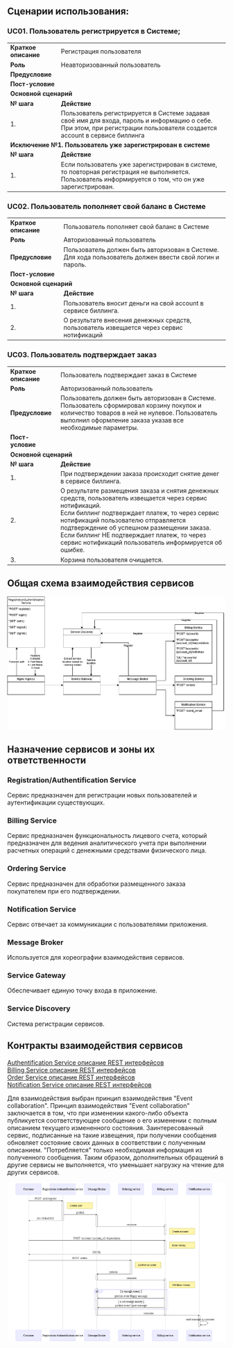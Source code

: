
## Сценарии использования:

### UC01. Пользователь регистрируется в Системе;

<table>
  <tr>
    <td><b>Краткое описание</b></td>
    <td>Регистрация пользователя</td>
  </tr>
  <tr>
    <td><b>Роль</b></td>
    <td>Неавторизованный пользователь</td>
  </tr>
  <tr>
    <td><b>Предусловие</b></td>
    <td></td>
  </tr>
  <tr>
    <td><b>Пост-условие</b></td>
    <td></td>
  </tr>
  <tr>
    <td colspan="2"><b>Основной сценарий</b></td>
  </tr>
  <tr>
    <td><b>№ шага</b></td>
    <td><b>Действие</b></td>
  </tr>
  <tr>
    <td>1.</td>
    <td>Пользователь регистрируется в Системе задавая своё имя для входа, пароль и информацию о себе. 
При этом, при регистрации пользователя создается account в сервисе биллинга</td>
  </tr>
  <tr>
    <td colspan="2"><b>Исключение №1. Пользователь уже зарегистрирован в системе</b></td>
  </tr>
  <tr>
    <td><b>№ шага</b></td>
    <td><b>Действие</b></td>
  </tr>
  <tr>
    <td>1.</td>
    <td>Если пользователь уже зарегистрирован в системе, то повторная регистрация не выполняется. Пользователь информируется о том, что он уже зарегистрирован.</td>
  </tr>
</table>

### UC02. Пользователь пополняет свой баланс в Системе

<table>
  <tr>
    <td><b>Краткое описание</b></td>
    <td>Пользователь пополняет свой баланс в Системе</td>
  </tr>
  <tr>
    <td><b>Роль</b></td>
    <td>Авторизованный пользователь</td>
  </tr>
  <tr>
    <td><b>Предусловие</b></td>
    <td>Пользователь должен быть авторизован в Системе. Для хода пользователь должен ввести свой логин и пароль.</td>
  </tr>
  <tr>
    <td><b>Пост-условие</b></td>
    <td></td>
  </tr>
  <tr>
    <td colspan="2"><b>Основной сценарий</b></td>
  </tr>
  <tr>
    <td><b>№ шага</b></td>
    <td><b>Действие</b></td>
  </tr>
  <tr>
    <td>1.</td>
    <td>Пользователь вносит деньги на свой account в сервисе биллинга.</td>
  </tr>
  <tr>
    <td>2.</td>
    <td>О результате внесения денежных средств, пользователь извещается через сервис нотификаций</td>
  </tr>
</table>

### UC03. Пользователь подтверждает заказ

<table>
  <tr>
    <td><b>Краткое описание</b></td>
    <td>Пользователь подтверждает заказ в Системе</td>
  </tr>
  <tr>
    <td><b>Роль</b></td>
    <td>Авторизованный пользователь</td>
  </tr>
  <tr>
    <td><b>Предусловие</b></td>
    <td>Пользователь должен быть авторизован в Системе. 
Пользователь сформировал корзину покупок и количество товаров в ней не нулевое.
Пользователь выполнил оформление заказа указав все необходимые параметры.
</td>
  </tr>
  <tr>
    <td><b>Пост-условие</b></td>
    <td></td>
  </tr>
  <tr>
    <td colspan="2"><b>Основной сценарий</b></td>
  </tr>
  <tr>
    <td><b>№ шага</b></td>
    <td><b>Действие</b></td>
  </tr>
  <tr>
    <td>1.</td>
    <td>При подтверждении заказа происходит снятие денег в сервисе биллинга.</td>
  </tr>
  <tr>
    <td>2.</td>
    <td>О результате размещения заказа и снятия денежных средств, пользователь извещается через сервис нотификаций.<br/>
Если биллинг подтверждает платеж, то через сервис нотификаций пользователю отправляется подтверждение об успешном размещении заказа.<br/>
Если биллинг НЕ подтверждает платеж, то через сервис нотификаций пользователь информируется об ошибке.
    </td>
  </tr>
  <tr>
    <td>3.</td>
    <td>Корзина пользователя очищается.</td>
  </tr>
</table>

## Общая схема взаимодействия сервисов

![service-colloboration](imgs/service-colloboration.png)

## Назначение сервисов и зоны их ответственности

### Registration/Authentification Service

Сервис предназначен для регистрации новых пользователей и аутентификации существующих.

### Billing Service

Сервис предназначен функциональность лицевого счета, который предназначен для ведения аналитического учета при выполнении расчетных операций с денежными средствами физического лица.

### Ordering Service

Сервис предназначен для обработки размещенного заказа покупателем при его подтверждении.

### Notification Service

Сервис отвечает за коммуникации с пользователями приложения.

### Message Broker

Используется для хореографии взаимодействия сервисов.

### Service Gateway

Обеспечивает единую точку входа в приложение.

### Service Discovery

Система регистрации сервисов.

## Контракты взаимодействия сервисов

[Authentification Service описание REST интерфейсов](./OpenAPI/registration-authentification_service_api-1.0.html)  
[Billing Service описание REST интерфейсов](./OpenAPI/billing-service_api-1.0.html)  
[Order Service описание REST интерфейсов](./OpenAPI/order-service_api-1.0.html)  
[Notification Service описание REST интерфейсов](./OpenAPI/notification-service_api-1.0.html)  

Для взаимодействия выбран принцип взаимодействия "Event collaboration".
Принцип взаимодействия "Event collaboration" заключается в том, что при изменении какого-либо объекта 
публикуется соответствующее сообщение о его изменении с полным описанием текущего измененного состояния.
Заинтересованный сервис, подписанные на такие извещения, при получении сообщения обновляет 
состояние своих данных в соответствии с полученным описанием.
"Потребляется" только необходимая информация из полученного сообщения.
Таким образом, дополнительных обращений в другие сервисы не выполняется, 
что уменьшает нагрузку на чтение для других сервисов.

![event-collaboration-sequence](imgs/event-collaboration-sequence.png)
